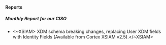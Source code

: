 
#### Reports

##### Monthly Report for our CISO

-  <~XSIAM> XDM schema breaking changes, replacing User XDM fields with Identity Fields (Available from Cortex XSIAM v2.5).</~XSIAM>
